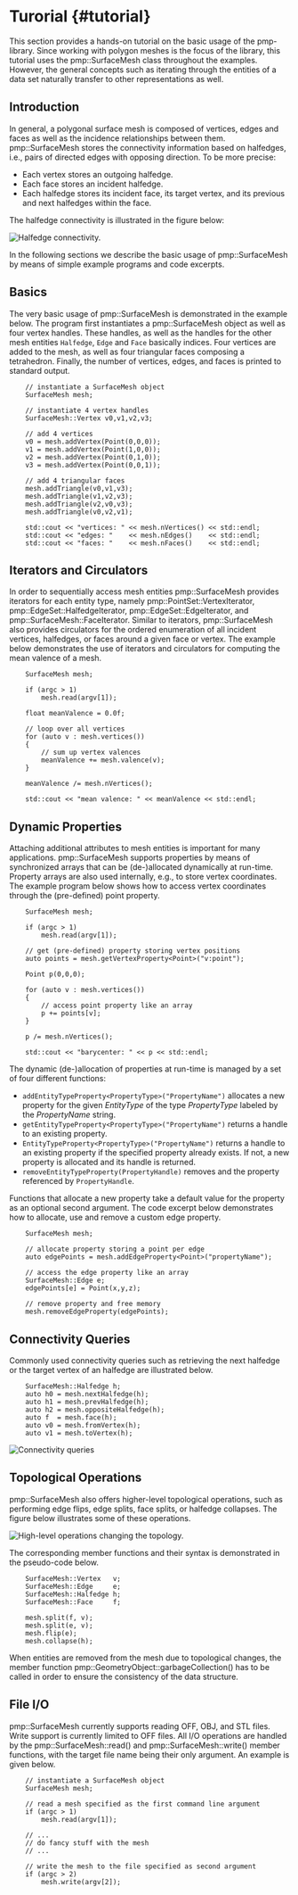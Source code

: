 # Turorial {#tutorial}

This section provides a hands-on tutorial on the basic usage of the
pmp-library. Since working with polygon meshes is the focus of the library, this
tutorial uses the pmp::SurfaceMesh class throughout the examples. However, the
general concepts such as iterating through the entities of a data set naturally
transfer to other representations as well.

## Introduction

In general, a polygonal surface mesh is composed of vertices, edges and faces as
well as the incidence relationships between them. pmp::SurfaceMesh stores the
connectivity information based on halfedges, i.e., pairs of directed edges with
opposing direction. To be more precise:

- Each vertex stores an outgoing halfedge.
- Each face stores an incident halfedge.
- Each halfedge stores its incident face, its target vertex, and its previous
  and next halfedges within the face.

The halfedge connectivity is illustrated in the figure below:

![Halfedge connectivity.](./images/halfedge-connectivity.png)

In the following sections we describe the basic usage of pmp::SurfaceMesh by
means of simple example programs and code excerpts.

## Basics

The very basic usage of pmp::SurfaceMesh is demonstrated in the example below. The
program first instantiates a pmp::SurfaceMesh object as well as four vertex
handles. These handles, as well as the handles for the other mesh entities
`Halfedge`, `Edge` and `Face` basically indices. Four vertices are added to the
mesh, as well as four triangular faces composing a tetrahedron. Finally, the
number of vertices, edges, and faces is printed to standard output.

~~~~{.cpp}
    // instantiate a SurfaceMesh object
    SurfaceMesh mesh;

    // instantiate 4 vertex handles
    SurfaceMesh::Vertex v0,v1,v2,v3;

    // add 4 vertices
    v0 = mesh.addVertex(Point(0,0,0));
    v1 = mesh.addVertex(Point(1,0,0));
    v2 = mesh.addVertex(Point(0,1,0));
    v3 = mesh.addVertex(Point(0,0,1));

    // add 4 triangular faces
    mesh.addTriangle(v0,v1,v3);
    mesh.addTriangle(v1,v2,v3);
    mesh.addTriangle(v2,v0,v3);
    mesh.addTriangle(v0,v2,v1);

    std::cout << "vertices: " << mesh.nVertices() << std::endl;
    std::cout << "edges: "    << mesh.nEdges()    << std::endl;
    std::cout << "faces: "    << mesh.nFaces()    << std::endl;
~~~~

## Iterators and Circulators

In order to sequentially access mesh entities pmp::SurfaceMesh provides
iterators for each entity type, namely pmp::PointSet::VertexIterator,
pmp::EdgeSet::HalfedgeIterator, pmp::EdgeSet::EdgeIterator, and
pmp::SurfaceMesh::FaceIterator. Similar to iterators, pmp::SurfaceMesh also
provides circulators for the ordered enumeration of all incident vertices,
halfedges, or faces around a given face or vertex. The example below
demonstrates the use of iterators and circulators for computing the mean valence
of a mesh.

~~~~{.cpp}
    SurfaceMesh mesh;

    if (argc > 1)
        mesh.read(argv[1]);

    float meanValence = 0.0f;

    // loop over all vertices
    for (auto v : mesh.vertices())
    {
        // sum up vertex valences
        meanValence += mesh.valence(v);
    }

    meanValence /= mesh.nVertices();

    std::cout << "mean valence: " << meanValence << std::endl;
~~~~

## Dynamic Properties

Attaching additional attributes to mesh entities is important for many
applications. pmp::SurfaceMesh supports properties by means of synchronized arrays
that can be (de-)allocated dynamically at run-time. Property arrays are also
used internally, e.g., to store vertex coordinates. The example program below
shows how to access vertex coordinates through the (pre-defined) point property.

~~~~{.cpp}
    SurfaceMesh mesh;

    if (argc > 1)
        mesh.read(argv[1]);

    // get (pre-defined) property storing vertex positions
    auto points = mesh.getVertexProperty<Point>("v:point");

    Point p(0,0,0);

    for (auto v : mesh.vertices())
    {
        // access point property like an array
        p += points[v];
    }

    p /= mesh.nVertices();

    std::cout << "barycenter: " << p << std::endl;
~~~~

The dynamic (de-)allocation of properties at run-time is managed by a set
of four different functions:

- `addEntityTypeProperty<PropertyType>("PropertyName")` allocates a new property
  for the given _EntityType_ of the type _PropertyType_ labeled by the
  _PropertyName_ string.
- `getEntityTypeProperty<PropertyType>("PropertyName")` returns a handle to an
  existing property.
- `EntityTypeProperty<PropertyType>("PropertyName")` returns a handle to an
  existing property if the specified property already exists. If not, a new
  property is allocated and its handle is returned.
- `removeEntityTypeProperty(PropertyHandle)` removes and the property referenced
  by `PropertyHandle`.

Functions that allocate a new property take a default value for the property as
an optional second argument. The code excerpt below demonstrates how to
allocate, use and remove a custom edge property.

~~~~{.cpp}
    SurfaceMesh mesh;

    // allocate property storing a point per edge
    auto edgePoints = mesh.addEdgeProperty<Point>("propertyName");

    // access the edge property like an array
    SurfaceMesh::Edge e;
    edgePoints[e] = Point(x,y,z);

    // remove property and free memory
    mesh.removeEdgeProperty(edgePoints);
~~~~

## Connectivity Queries

Commonly used connectivity queries such as retrieving the next
halfedge or the target vertex of an halfedge are illustrated below.

~~~~{.cpp}
    SurfaceMesh::Halfedge h;
    auto h0 = mesh.nextHalfedge(h);
    auto h1 = mesh.prevHalfedge(h);
    auto h2 = mesh.oppositeHalfedge(h);
    auto f  = mesh.face(h);
    auto v0 = mesh.fromVertex(h);
    auto v1 = mesh.toVertex(h);
~~~~

![Connectivity queries](./images/connectivity-queries.png)

## Topological Operations

pmp::SurfaceMesh also offers higher-level topological operations, such as
performing edge flips, edge splits, face splits, or halfedge collapses. The
figure below illustrates some of these operations.

![High-level operations changing the topology.](./images/topology-changes.png)

The corresponding member functions and their syntax is demonstrated in the
pseudo-code below.

~~~~{.cpp}
    SurfaceMesh::Vertex   v;
    SurfaceMesh::Edge     e;
    SurfaceMesh::Halfedge h;
    SurfaceMesh::Face     f;

    mesh.split(f, v);
    mesh.split(e, v);
    mesh.flip(e);
    mesh.collapse(h);
~~~~

When entities are removed from the mesh due to topological changes, the member
function pmp::GeometryObject::garbageCollection() has to be called in order to
ensure the consistency of the data structure.

## File I/O

pmp::SurfaceMesh currently supports reading OFF, OBJ, and STL files. Write
support is currently limited to OFF files. All I/O operations are handled by the
pmp::SurfaceMesh::read() and pmp::SurfaceMesh::write() member functions, with
the target file name being their only argument. An example is given below.

~~~~{.cpp}
    // instantiate a SurfaceMesh object
    SurfaceMesh mesh;

    // read a mesh specified as the first command line argument
    if (argc > 1)
        mesh.read(argv[1]);

    // ...
    // do fancy stuff with the mesh
    // ...

    // write the mesh to the file specified as second argument
    if (argc > 2)
        mesh.write(argv[2]);
~~~~
